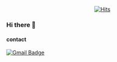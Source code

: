 

  <div align=center>
	  
[![Hits](https://hits.seeyoufarm.com/api/count/incr/badge.svg?url=https%3A%2F%2Fgithub.com%2Fbenscookie&count_bg=%236E6E6E&title_bg=%23555555&icon=github.svg&icon_color=%23FFFFFF&title=hits&edge_flat=true)](https://hits.seeyoufarm.com)

	
  </div>
  
### Hi there 👋

#### contact
[![Gmail Badge](https://img.shields.io/badge/Gmail-d14836?style=flat-square&logo=Gmail&logoColor=white&link=mailto:ehrud864@gmail.com)](mailto:ehrud864@gmail.com)

<!--
**benscookie/benscookie** is a ✨ _special_ ✨ repository because its `README.md` (this file) appears on your GitHub profile.

Here are some ideas to get you started:

- 🔭 I’m currently working on ...
- 🌱 I’m currently learning ...
- 👯 I’m looking to collaborate on ...
- 🤔 I’m looking for help with ...
- 💬 Ask me about ...
- 📫 How to reach me: ...
- 😄 Pronouns: ...
- ⚡ Fun fact: ...
-->
